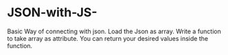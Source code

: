 # JSON-with-JS-


Basic Way of connecting with json. 
Load the Json as array.
Write a function to take array as attribute.
You can return your desired values inside the function.

